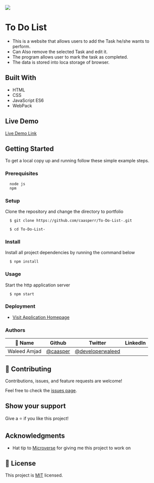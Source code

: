 ![](https://img.shields.io/badge/Microverse-blueviolet)

# To Do List

- This is a website that allows users to add the Task  he/she wants to perform.
- Can Also remove the selected Task and edit it.
- The program allows user to mark the task as completed.
- The data is stored into loca storage of browser.


## Built With

- HTML
- CSS
- JavaScript ES6
- WebPack


## Live Demo

[Live Demo Link]()


## Getting Started

To get a local copy up and running follow these simple example steps.

### Prerequisites
```
  node js
  npm

```
### Setup
Clone the repository and change the directory to portfolio

``` 
  $ git clone https://github.com/caasperr/To-Do-List-.git

  $ cd To-Do-List-

```

### Install
Install all project dependencies by running the command below
 
``` 
  $ npm install
```
### Usage
Start the http application server
``` 
  $ npm start
```

### Deployment
- [Visit Application Homepage](http://localhost:8080)


### Authors

| 👤 Name | Github | Twitter | LinkedIn |
|------|--------|---------|----------|
|Waleed Amjad|[@caasper](https://github.com/caasperr)|[@developerwaleed](https://twitter.com/developerwaleed)||



## 🤝 Contributing

Contributions, issues, and feature requests are welcome!

Feel free to check the [issues page](https://github.com/Felix45/awsome-books/issues).

## Show your support

Give a ⭐️ if you like this project!

## Acknowledgments

- Hat tip to [Microverse](https://bit.ly/MicroverseTN) for giving me this project to work on


## 📝 License

This project is [MIT](https://github.com/git/git-scm.com/blob/main/MIT-LICENSE.txt) licensed.
